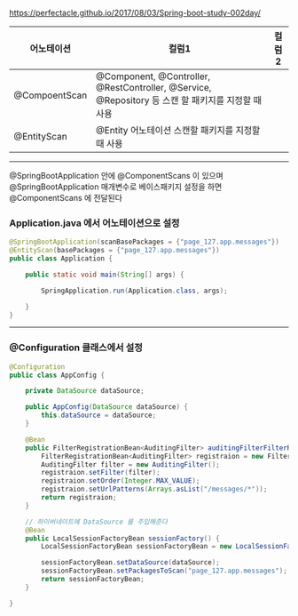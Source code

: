 https://perfectacle.github.io/2017/08/03/Spring-boot-study-002day/


|어노테이션|컬럼1|컬럼2|
|---|---|---|
|@CompoentScan|@Component, @Controller, @RestController, @Service, @Repository 등 스캔 할 패키지를 지정할 때 사용|
|@EntityScan|@Entity 어노테이션 스캔할 패키지를 지정할 때 사용|

--- 

@SpringBootApplication 안에 @ComponentScans 이 있으며
@SpringBootApplication 매개변수로 베이스패키지 설정을 하면 @ComponentScans 에 전달된다

### Application.java 에서 어노테이션으로 설정
```java
@SpringBootApplication(scanBasePackages = {"page_127.app.messages"})
@EntityScan(basePackages = {"page_127.app.messages"})
public class Application {

    public static void main(String[] args) {

        SpringApplication.run(Application.class, args);

    }
}

```
---
### @Configuration 클래스에서 설정
```java
@Configuration
public class AppConfig {

    private DataSource dataSource;

    public AppConfig(DataSource dataSource) {
        this.dataSource = dataSource;
    }

    @Bean
    public FilterRegistrationBean<AuditingFilter> auditingFilterFilterRegistrationBean() {
        FilterRegistrationBean<AuditingFilter> registraion = new FilterRegistrationBean<>();
        AuditingFilter filter = new AuditingFilter();
        registraion.setFilter(filter);
        registraion.setOrder(Integer.MAX_VALUE);
        registraion.setUrlPatterns(Arrays.asList("/messages/*"));
        return registraion;
    }

    // 하이버네이트에 DataSource 를 주입해준다
    @Bean
    public LocalSessionFactoryBean sessionFactory() {
        LocalSessionFactoryBean sessionFactoryBean = new LocalSessionFactoryBean();

        sessionFactoryBean.setDataSource(dataSource);
        sessionFactoryBean.setPackagesToScan("page_127.app.messages"); // 엔티티 스캔할 패키지를 설정 해주어야 한다
        return sessionFactoryBean;
    }

}
```